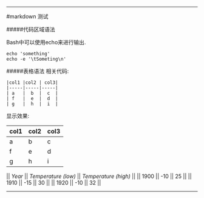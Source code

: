 _ _ _
#markdown 测试

#####代码区域语法

Bash中可以使用echo来进行输出.  

    echo 'something'  
    echo -e '\tSometing\n'  

#####表格语法
相关代码:

    |col1 |col2 | col3|
    |-----|-----|-----|
    | a   |  b  |  c  |
    | f   |  e  |  d  |
    | g   |  h  |  i  |
显示效果:

|col1 |col2 | col3|
|-----|-----|-----|
| a   |  b  |  c  |
| f   |  e  |  d  |
| g   |  h  |  i  |

|| *Year* || *Temperature (low)* || *Temperature (high)* ||
|| 1900 || -10 || 25 ||
|| 1910 || -15 || 30 ||
|| 1920 || -10 || 32 ||
_ _ _
